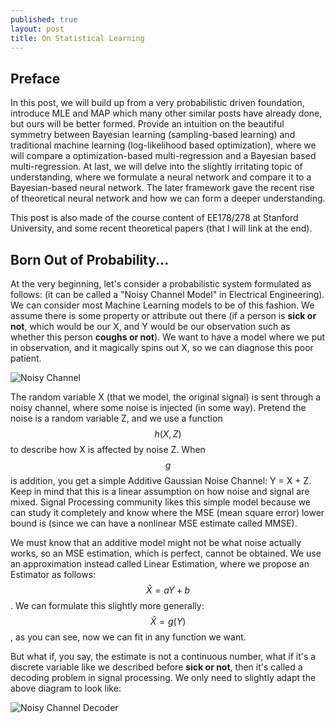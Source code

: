 ```yaml
---
published: true
layout: post
title: On Statistical Learning
---
```

## Preface

In this post, we will build up from a very probabilistic driven foundation, introduce MLE and MAP which many other similar posts have already done, but ours will be better formed. Provide an intuition on the beautiful symmetry between Bayesian learning (sampling-based learning) and traditional machine learning (log-likelihood based optimization), where we will compare a optimization-based multi-regression and a Bayesian based multi-regression. At last, we will delve into the slightly irritating topic of understanding, where we formulate a neural network and compare it to a Bayesian-based neural network. The later framework gave the recent rise of  theoretical neural network and how we can form a deeper understanding.



This post is also made of the course content of EE178/278 at Stanford University, and some recent theoretical papers (that I will link at the end).

## Born Out of Probability...

At the very beginning, let's consider a probabilistic system formulated as follows: (it can be called a "Noisy Channel Model" in Electrical Engineering). We can consider most Machine Learning models to be of this fashion. We assume there is some property or attribute out there (if a person is **sick or not**, which would be our X, and Y would be our observation such as whether this person **coughs or not**). We want to have a model where we put in observation, and it magically spins out X, so we can diagnose this poor patient.



![Noisy Channel](http://anie.me/images/noisy_channel.jpg)



The random variable X (that we model, the original signal) is sent through a noisy channel, where some noise is injected (in some way). Pretend the noise is a random variable Z, and we use a function $$h(X, Z)$$ to describe how X is affected by noise Z. When $$g$$ is addition, you get a simple Additive Gaussian Noise Channel: Y = X + Z. Keep in mind that this is a linear assumption on how noise and signal are mixed. Signal Processing community likes this simple model because we can study it completely and know where the MSE (mean square error) lower bound is (since we can have a nonlinear MSE estimate called MMSE).



We must know that an additive model might not be what noise actually works, so an MSE estimation, which is perfect, cannot be obtained. We use an approximation instead called Linear Estimation, where we propose an Estimator as follows: $$\hat{X} = aY + b$$. We can formulate this slightly more generally: $$\hat{X} = g(Y)$$, as you can see, now we can fit in any function we want.



But what if, you say, the estimate is not a continuous number, what if it's a discrete variable like we described before **sick or not**, then it's called a decoding problem in signal processing. We only need to slightly adapt the above diagram to look like:



![Noisy Channel Decoder](http://anie.me/images/noisy_channel_decoder.jpg)



